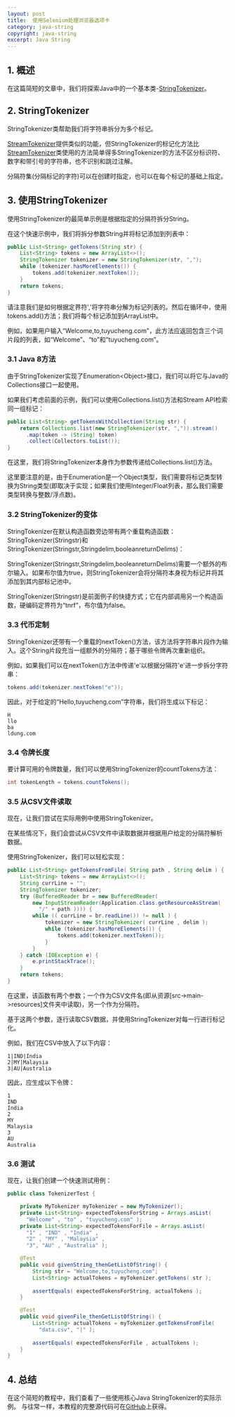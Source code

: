 ```yaml
---
layout: post
title:  使用Selenium处理浏览器选项卡
category: java-string
copyright: java-string
excerpt: Java String
---
```


## 1. 概述

在这篇简短的文章中，我们将探索Java中的一个基本类-[StringTokenizer](https://docs.oracle.com/en/java/javase/11/docs/api/java.base/java/util/StringTokenizer.html)。

## 2. StringTokenizer

StringTokenizer类帮助我们将字符串拆分为多个标记。

[StreamTokenizer](https://docs.oracle.com/en/java/javase/11/docs/api/java.base/java/io/StreamTokenizer.html)提供类似的功能，但StringTokenizer的标记化方法比[StreamTokenizer](https://docs.oracle.com/en/java/javase/11/docs/api/java.base/java/io/StreamTokenizer.html)类使用的方法简单得多StringTokenizer的方法不区分标识符、数字和带引号的字符串，也不识别和跳过注解。

分隔符集(分隔标记的字符)可以在创建时指定，也可以在每个标记的基础上指定。

## 3. 使用StringTokenizer

使用StringTokenizer的最简单示例是根据指定的分隔符拆分String。

在这个快速示例中，我们将拆分参数String并将标记添加到列表中：


```java
public List<String> getTokens(String str) {
    List<String> tokens = new ArrayList<>();
    StringTokenizer tokenizer = new StringTokenizer(str, ",");
    while (tokenizer.hasMoreElements()) {
        tokens.add(tokenizer.nextToken());
    }
    return tokens;
}

```

请注意我们是如何根据定界符','将字符串分解为标记列表的。然后在循环中，使用tokens.add()方法；我们将每个标记添加到ArrayList中。

例如，如果用户输入“Welcome,to,tuyucheng.com”，此方法应返回包含三个词片段的列表，如“Welcome”、“to”和“tuyucheng.com”。

### 3.1 Java 8方法

由于StringTokenizer实现了Enumeration<Object\>接口，我们可以将它与Java的Collections接口一起使用。

如果我们考虑前面的示例，我们可以使用Collections.list()方法和Stream API检索同一组标记：

```java
public List<String> getTokensWithCollection(String str) {
    return Collections.list(new StringTokenizer(str, ",")).stream()
      .map(token -> (String) token)
      .collect(Collectors.toList());
}
```

在这里，我们将StringTokenizer本身作为参数传递给Collections.list()方法。

这里要注意的是，由于Enumeration是一个Object类型，我们需要将标记类型转换为String类型(即取决于实现；如果我们使用Integer/Float列表，那么我们需要类型转换与整数/浮点数)。

### 3.2 StringTokenizer的变体

StringTokenizer在默认构造函数旁边带有两个重载构造函数：StringTokenizer(Stringstr)和StringTokenizer(Stringstr,Stringdelim,booleanreturnDelims)：

StringTokenizer(Stringstr,Stringdelim,booleanreturnDelims)需要一个额外的布尔输入。如果布尔值为true，则StringTokenizer会将分隔符本身视为标记并将其添加到其内部标记池中。

StringTokenizer(Stringstr)是前面例子的快捷方式；它在内部调用另一个构造函数，硬编码定界符为“tnrf”，布尔值为false。

### 3.3 代币定制

StringTokenizer还带有一个重载的nextToken()方法，该方法将字符串片段作为输入。这个String片段充当一组额外的分隔符；基于哪些令牌再次重新组织。

例如，如果我们可以在nextToken()方法中传递'e'以根据分隔符'e'进一步拆分字符串：

```java
tokens.add(tokenizer.nextToken("e"));
```

因此，对于给定的“Hello,tuyucheng.com”字符串，我们将生成以下标记：

```plaintext
H
llo
ba
ldung.com
```

### 3.4 令牌长度

要计算可用的令牌数量，我们可以使用StringTokenizer的countTokens方法：

```java
int tokenLength = tokens.countTokens();
```

### 3.5 从CSV文件读取

现在，让我们尝试在实际用例中使用StringTokenizer。

在某些情况下，我们会尝试从CSV文件中读取数据并根据用户给定的分隔符解析数据。

使用StringTokenizer，我们可以轻松实现：

```java
public List<String> getTokensFromFile( String path , String delim ) {
    List<String> tokens = new ArrayList<>();
    String currLine = "";
    StringTokenizer tokenizer;
    try (BufferedReader br = new BufferedReader(
        new InputStreamReader(Application.class.getResourceAsStream( 
          "/" + path )))) {
        while (( currLine = br.readLine()) != null ) {
            tokenizer = new StringTokenizer( currLine , delim );
            while (tokenizer.hasMoreElements()) {
                tokens.add(tokenizer.nextToken());
            }
        }
    } catch (IOException e) {
        e.printStackTrace();
    }
    return tokens;
}
```

在这里，该函数有两个参数；一个作为CSV文件名(即从资源[src->main->resources]文件夹中读取)，另一个作为分隔符。

基于这两个参数，逐行读取CSV数据，并使用StringTokenizer对每一行进行标记化。

例如，我们在CSV中放入了以下内容：

```plaintext
1|IND|India
2|MY|Malaysia
3|AU|Australia
```

因此，应生成以下令牌：

```plaintext
1
IND
India
2
MY
Malaysia
3
AU
Australia
```

### 3.6 测试

现在，让我们创建一个快速测试用例：

```java
public class TokenizerTest {

    private MyTokenizer myTokenizer = new MyTokenizer();
    private List<String> expectedTokensForString = Arrays.asList(
      "Welcome" , "to" , "tuyucheng.com" );
    private List<String> expectedTokensForFile = Arrays.asList(
      "1" , "IND" , "India" , 
      "2" , "MY" , "Malaysia" , 
      "3", "AU" , "Australia" );

    @Test
    public void givenString_thenGetListOfString() {
        String str = "Welcome,to,tuyucheng.com";
        List<String> actualTokens = myTokenizer.getTokens( str );
 
        assertEquals( expectedTokensForString, actualTokens );
    }

    @Test
    public void givenFile_thenGetListOfString() {
        List<String> actualTokens = myTokenizer.getTokensFromFile( 
          "data.csv", "|" );
 
        assertEquals( expectedTokensForFile , actualTokens );
    }
}
```

## 4. 总结

在这个简短的教程中，我们查看了一些使用核心Java StringTokenizer的实际示例。
与往常一样，本教程的完整源代码可在[GitHub](https://github.com/tu-yucheng/taketoday-tutorial4j/tree/master/java-core-modules/java-string-algorithms-1)上获得。
